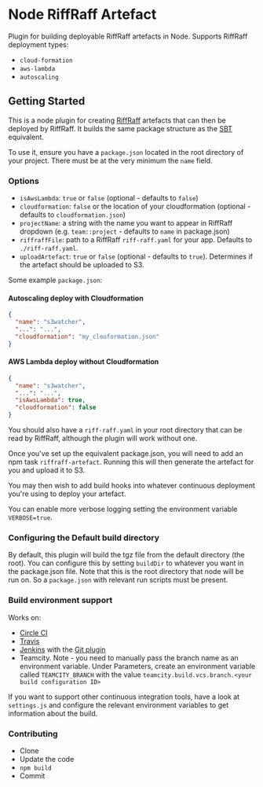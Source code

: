 # Node RiffRaff Artefact

Plugin for building deployable RiffRaff artefacts in Node. Supports RiffRaff deployment types:

- `cloud-formation`
- `aws-lambda`
- `autoscaling`

## Getting Started
This is a node plugin for creating [RiffRaff](https://github.com/guardian/deploy) artefacts that can then be deployed by RiffRaff. It builds the same package structure as the [SBT](https://github.com/guardian/riffraff-artifact) equivalent.

To use it, ensure you have a `package.json` located in the root directory of your project. There must be at the very minimum the `name` field.

### Options
- `isAwsLambda`: `true` or `false` (optional - defaults to `false`)
- `cloudformation`: `false` or the location of your cloudformation (optional - defaults to `cloudformation.json`)
- `projectName`: a string with the name you want to appear in RiffRaff dropdown (e.g. `team::project` - defaults to `name` in package.json)
- `riffraffFile`: path to a RiffRaff `riff-raff.yaml` for your app. Defaults to `./riff-raff.yaml`.
- `uploadArtefact`: `true` or `false` (optional - defaults to `true`). Determines if the artefact should be uploaded to S3.

Some example `package.json`:

#### Autoscaling deploy with Cloudformation
```json
{
  "name": "s3watcher",
  "...": "...",
  "cloudformation": "my_clouformation.json"
}
```

#### AWS Lambda deploy without Cloudformation
```json
{
  "name": "s3watcher",
  "...": "...",
  "isAwsLambda": true,
  "cloudformation": false
}
```

You should also have a `riff-raff.yaml` in your root directory that can be read by RiffRaff, although the plugin will work without one.

Once you've set up the equivalent package.json, you will need to add an npm task ```riffraff-artefact```. Running this will then generate the artefact for you and upload it to S3.

You may then wish to add build hooks into whatever continuous deployment you're using to deploy your artefact.

You can enable more verbose logging setting the environment variable `VERBOSE=true`.

### Configuring the Default build directory
By default, this plugin will build the tgz file from the default directory (the root). You can configure this by setting `buildDir` to whatever you want in the package.json file. Note that this is the root directory that node will be run on. So a `package.json` with relevant run scripts must be present.

### Build environment support
Works on:
- [Circle CI](https://circleci.com/)
- [Travis](https://travis-ci.org/)
- [Jenkins](https://jenkins-ci.org/) with the [Git plugin](https://wiki.jenkins-ci.org/display/JENKINS/Git+Plugin)
- Teamcity. Note - you need to manually pass the branch name as an environment variable. Under Parameters, create an environment variable called `TEAMCITY_BRANCH` with the value `teamcity.build.vcs.branch.<your build configuration ID>`

If you want to support other continuous integration tools, have a look at `settings.js` and configure the relevant environment variables to get information about the build.

### Contributing

* Clone
* Update the code
* `npm build`
* Commit

